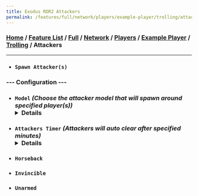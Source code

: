 ```yaml
---
title: Exodus RDR2 Attackers
permalink: /features/full/network/players/example-player/trolling/attackers
---
```

### [Home](/) / [Feature List](/features) / [Full](/features/full) / [Network](/features/full/network) / [Players](/features/full/network/players) / [Example Player](/features/full/network/players/example-player) / [Trolling](/features/full/network/players/example-player/trolling) / Attackers
---
- ### `Spawn Attacker(s)`
### --- Configuration ---
- ### `Model` *(Choose the attacker model that will spawn around specified player(s))* <details>`Predator` / `Robot` / `Vampire` / `Two Headed Skeleton` / `Nude` / `Donkey Woman` / `Agnes Dowd`</details>
- ### `Attackers Timer` *(Attackers will auto clear after specified minutes)* <details>`1 min` / `2 min` / `3 min` / `4 min` / `5 min` / `6 min` / `7 min` / `8 min` / `9 min` / `10 min`</details>
- ### `Horseback`
- ### `Invincible`
- ### `Unarmed`
